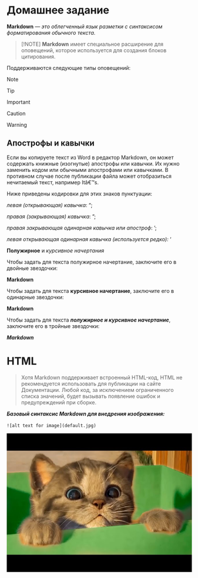 # Домашнее задание

**Markdown** — *это облегченный язык разметки с синтаксисом форматирования обычного текста.*

>[!NOTE] **Markdown** имеет специальное расширение для оповещений, которое используется для создания блоков цитирования.

Поддерживаются следующие типы оповещений:

> [!NOTE]

> [!TIP]

> [!IMPORTANT]

> [!CAUTION]

> [!WARNING]

## Апострофы и кавычки
Если вы копируете текст из Word в редактор Markdown, он может содержать книжные (изогнутые) апострофы или кавычки. Их нужно заменить кодом или обычными апострофами или кавычками. В противном случае после публикации файла может отобразиться нечитаемый текст, например Itâ€™s.

Ниже приведены кодировки для этих знаков пунктуации:

*левая (открывающая) кавычка*: &#8220;;

*правая (закрывающая) кавычка*: &#8221;;

*правая закрывающая одинарная кавычка или апостроф*: &#8217;;

*левая открывающая одинарная кавычка (используется редко):* &#8216;

**Полужирное** и *курсивное начертания*

Чтобы задать для текста полужирное начертание, заключите его в двойные звездочки:

**Markdown**

Чтобы задать для текста **курсивное начертание**, заключите его в одинарные звездочки:

**Markdown**


Чтобы задать для текста ***полужирное и курсивное начертание***, заключите его в тройные звездочки:

***Markdown***

# HTML
> Хотя Markdown поддерживает встроенный HTML-код, HTML не рекомендуется использовать для публикации на сайте Документации. Любой код, за исключением ограниченного списка значений, будет вызывать появление ошибок и предупреждений при сборке.

***Базовый синтаксис Markdown для внедрения изображения:***

`![alt text for image](default.jpg)`

![alt text for image](default.jpg)